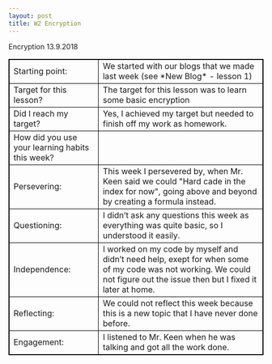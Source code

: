 ```yaml
---
layout: post
title: W2 Encryption
---
```


Encryption
13.9.2018
    
    
    
    
    
    
    
    
    
    
    
    
<html>
<head>
<style>
table, th, td {
    border: 1px solid black;
}
</style>
</head>
<body>
<table>
  <tr>
    <td>Starting point: </td>
    <td>We started with our blogs that we made last week (see *New Blog* - lesson 1)</td>
  </tr>
  <tr>
    <td>Target for this lesson? </td>
    <td>The target for this lesson was to learn some basic encryption</td>
  </tr>
  <tr>
    <td>Did I reach my target?</td>
    <td>Yes, I achieved my target but needed to finish off my work as homework.</td>
  </tr>
  <tr>
    <td>How did you use your learning habits this week?	</td>
    <td> </td>
  </tr>
  <tr>
    <td>Persevering:</td>
    <td>This week I persevered by, when Mr. Keen said we could "Hard cade in the index for now", going above and beyond by creating a formula instead.</td>
  </tr>
  <tr>
    <td>Questioning:</td>
    <td>I didn’t ask any questions this week as everything was quite basic, so I understood it easily.</td>
  </tr>
  <tr>
    <td>Independence:</td>
    <td>I worked on my code by myself and didn’t need help, exept for when some of my code was not working. We could not figure out the issue then but I fixed it later at home.</td>
  </tr>
  <tr>
    <td>Reflecting:</td>
    <td>We could not reflect this week because this is a new topic that I have never done before.</td>
  </tr>
  <tr>
    <td>Engagement:</td>
    <td>I listened to Mr. Keen when he was talking and got all the work done.</td>
  </tr>
</table>
</body>
</html>

